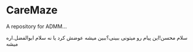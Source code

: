 # CareMaze
A repository for ADMM...

سلام محسن!این پیام رو میتونی ببینی؟ببین میشه عوضش کرد یا نه
سلام ابوالفضل.اره میشه
